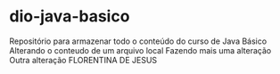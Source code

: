 # dio-java-basico
Repositório para armazenar todo o conteúdo do curso de Java Básico
Alterando o conteudo de um arquivo local
Fazendo mais uma alteração
Outra alteração
FLORENTINA DE JESUS


